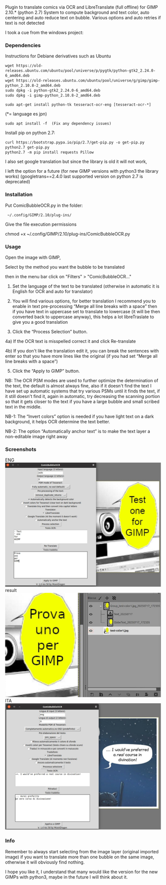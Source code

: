 Plugin to translate comics via OCR and LibreTranslate (full offline) for GIMP 2.10.* (python 2.7)
System to compute background and text color, auto centering and auto reduce text on bubble.
Various options and auto retries if text is not detected

I took a cue from the windows project: 


### Dependencies

Instructions for Debiane derivatives such as Ubuntu

```
wget https://old-releases.ubuntu.com/ubuntu/pool/universe/p/pygtk/python-gtk2_2.24.0-6_amd64.deb
wget https://old-releases.ubuntu.com/ubuntu/pool/universe/g/gimp/gimp-python_2.10.8-2_amd64.deb
sudo dpkg -i python-gtk2_2.24.0-6_amd64.deb
sudo dpkg -i gimp-python_2.10.8-2_amd64.deb
```
```
sudo apt-get install python-tk tesseract-ocr-eng [tesseract-ocr-*] 
```
(*= language es jpn)
```
sudo apt install -f  (Fix any dependency issues)
```
Install pip on python 2.7:
```
curl https://bootstrap.pypa.io/pip/2.7/get-pip.py -o get-pip.py
python2.7 get-pip.py
python2.7 -m pip install requests Pillow 
```
I also set google translation but since the library is old it will not work,

I left the option for a future (for new GIMP versions with python3 the library works)
(googletrans==2.4.0 last supported version on python 2.7 is deprecated)

### Installation

Put ComicBubbleOCR.py in the folder:
```
 ~/.config/GIMP/2.10/plug-ins/
 ```
Give the file execution permissions

chmod +x ~/.config/GIMP/2.10/plug-ins/ComicBubbleOCR.py

### Usage

Open the image with GIMP,

Select by the method you want the bubble to be translated

then in the menu bar click on "Filters" > "ComicBubbleOCR..."

1) Set the language of the text to be translated (otherwise in automatic it is English for OCR and auto for translator)

2) You will find various options, for better translation I recommend you to enable in text pre-processing “Merge all line breaks with a space” then if you have text in uppercase set to translate to lowercase (it will be then converted back to uppercase anyway), this helps a lot libreTraslate to give you a good translation

3) Click the “Process Selection” button.

4a) If the OCR text is misspelled correct it and click Re-translate

4b) If you don't like the translation edit it, you can break the sentences with enter so that you have more lines like the original (if you had set “Merge all line breaks with a space”)

5) Click the “Apply to GIMP” button.

NB: The OCR PSM modes are used to further optimize the determination of the text, the default is almost always fine, also if it doesn't find the text I have set up automatic systems that try various PSMs until it finds the text, if it still doesn't find it, again in automatic, try decreasing the scanning portion so that it gets closer to the text if you have a large bubble and small scribed text in the middle.

NB-1: The “Invert colors” option is needed if you have light text on a dark background, it helps OCR determine the text better.

NB-2: The option “Automatically anchor text” is to make the text layer a non-editable image right away

### Screenshots

ENG
![alt text](https://github.com/MoonDragon-MD/ComicBubbleOCR/blob/main/img/1.jpg?raw=true)
result
![alt text](https://github.com/MoonDragon-MD/ComicBubbleOCR/blob/main/img/2.jpg?raw=true)
ITA
![alt text](https://github.com/MoonDragon-MD/ComicBubbleOCR/blob/main/img/3.jpg?raw=true)

### Info

Remember to always start selecting from the image layer (original imported image) if you want to translate more than one bubble on the same image, otherwise it will obviously find nothing.

I hope you like it, I understand that many would like the version for the new GIMPs with python3, maybe in the future I will think about it.
